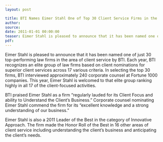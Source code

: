 ```yaml
---
layout: post

title: BTI Names Eimer Stahl One of Top 30 Client Service Firms in the Country for 2011
author:
source:
date: 2011-01-01 00:00:00
teaser: Eimer Stahl is pleased to announce that it has been named one of just 30 top-performing law firms in the area of client service by BTI.
pdf:
---
```

Eimer Stahl is pleased to announce that it has been named one of just 30 top-performing law firms in the area of client service by BTI.  Each year, BTI recognizes an elite group of law firms based on client nominations for superior client services across 17 various criteria.  In selecting the top 30 firms, BTI interviewed approximately 240 corporate counsel at Fortune 1000 companies.  This year, Eimer Stahl is welcomed to that elite group ranking highly in all 17 of the client-focused activities.

BTI praised Eimer Stahl as a firm “regularly lauded for its Client Focus and ability to Understand the Client’s Business.”  Corporate counsel nominating Eimer Stahl commend the firm for its “excellent knowledge and a strong understanding of our business.”

Eimer Stahl is also a 2011 Leader of the Best in the category of Innovative Approach.  The firm made the Honor Roll of the Best in 16 other areas of client service including understanding the client’s business and anticipating the client’s needs.
